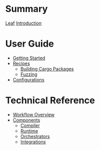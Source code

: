 # Summary

[Leaf](./leaf.md)
[Introduction](./intro.md)

# User Guide

- [Getting Started](./user_guide/getting_started.md)
- [Recipes](./user_guide/recipes/section.md)
    - [Building Cargo Packages](./user_guide/recipes/cargo.md)
    - [Fuzzing](./user_guide/recipes/fuzzing.md)
- [Configurations](./user_guide/configs.md)

# Technical Reference
- [Workflow Overview]()
- [Components]()
    - [Compiler]()
    - [Runtime]()
    - [Orchestrators]()
    - [Integrations]()